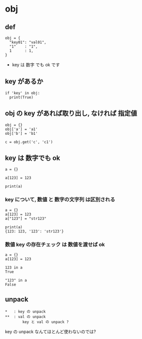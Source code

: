 
# obj


## def

```
obj = {
  "key01": "val01",
  "1"    : "1",
  1      : 1,
}
```

- key は 数字 でも ok です


## key があるか

```
if 'key' in obj:
  print(True)
```


## obj の key があれば取り出し, なければ 指定値

```
obj = {}
obj['a'] = 'a1'
obj['b'] = 'b1'

c = obj.get('c', 'c1')
```


## key は 数字でも ok

```
a = {}

a[123] = 123

print(a)
```

### key について, 数値 と 数字の文字列 は区別される

```
a = {}
a[123] = 123
a["123"] = "str123"

print(a)
{123: 123, '123': 'str123'}
```

### 数値 key の存在チェック は 数値を渡せば ok

```
a = {}
a[123] = 123

123 in a
True

"123" in a
False
```

## unpack

```
*   : key の unpack
**  : val の unpack
        key と val の unpack ?
```

key の unpack なんてほとんど使わないのでは?





